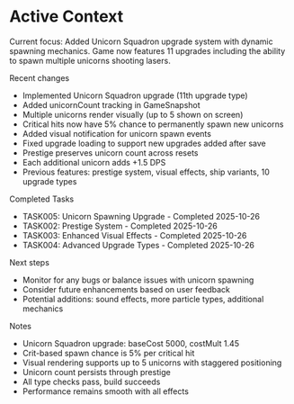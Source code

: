 # Active Context

Current focus: Added Unicorn Squadron upgrade system with dynamic spawning mechanics. Game now features 11 upgrades including the ability to spawn multiple unicorns shooting lasers.

Recent changes

- Implemented Unicorn Squadron upgrade (11th upgrade type)
- Added unicornCount tracking in GameSnapshot
- Multiple unicorns render visually (up to 5 shown on screen)
- Critical hits now have 5% chance to permanently spawn new unicorns
- Added visual notification for unicorn spawn events
- Fixed upgrade loading to support new upgrades added after save
- Prestige preserves unicorn count across resets
- Each additional unicorn adds +1.5 DPS
- Previous features: prestige system, visual effects, ship variants, 10 upgrade types

Completed Tasks

- TASK005: Unicorn Spawning Upgrade - Completed 2025-10-26
- TASK002: Prestige System - Completed 2025-10-26
- TASK003: Enhanced Visual Effects - Completed 2025-10-26
- TASK004: Advanced Upgrade Types - Completed 2025-10-26

Next steps

- Monitor for any bugs or balance issues with unicorn spawning
- Consider future enhancements based on user feedback
- Potential additions: sound effects, more particle types, additional mechanics

Notes

- Unicorn Squadron upgrade: baseCost 5000, costMult 1.45
- Crit-based spawn chance is 5% per critical hit
- Visual rendering supports up to 5 unicorns with staggered positioning
- Unicorn count persists through prestige
- All type checks pass, build succeeds
- Performance remains smooth with all effects
